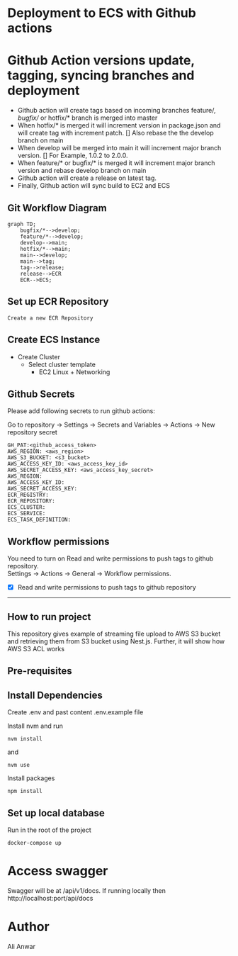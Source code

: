 # Deployment to ECS with Github actions
# Github Action versions update, tagging, syncing branches and deployment
- Github action will create tags based on incoming branches feature/*, bugfix/* or hotfix/* branch is merged into master 
- When hotfix/* is merged it will increment version in package.json and will create tag with increment patch. 
    [] Also rebase the the develop branch on main
- When develop will be merged into main it will increment major branch version. 
    [] For Example, 1.0.2 to 2.0.0. 
- When feature/* or bugfix/* is merged it will increment major branch version and rebase develop branch on main
- Github action will create a release on latest tag.
- Finally, Github action will sync build to EC2 and ECS

## Git Workflow Diagram
```mermaid
graph TD;
    bugfix/*-->develop;
    feature/*-->develop;
    develop-->main;
    hotfix/*-->main;
    main-->develop;
    main-->tag;
    tag-->release;
    release-->ECR
    ECR-->ECS;
```
## Set up ECR Repository
    Create a new ECR Repository
## Create ECS Instance
- Create Cluster
    - Select cluster template
      - EC2 Linux + Networking

## Github Secrets
Please add following secrets to run github actions:

Go to repository -> Settings -> Secrets and Variables -> Actions -> New repository secret

```
GH_PAT:<github_access_token>  
AWS_REGION: <aws_region>
AWS_S3_BUCKET: <s3_bucket>
AWS_ACCESS_KEY_ID: <aws_access_key_id>
AWS_SECRET_ACCESS_KEY: <aws_access_key_secret>
AWS_REGION:       
AWS_ACCESS_KEY_ID:       
AWS_SECRET_ACCESS_KEY:        
ECR_REGISTRY:        
ECR_REPOSITORY:
ECS_CLUSTER:        
ECS_SERVICE:        
ECS_TASK_DEFINITION: 
```

## Workflow permissions 
You need to turn on Read and write permissions to push tags to github repository. <br />
Settings -> Actions -> General -> Workflow permissions. <br />

- [x] Read and write permissions to push tags to github repository

<hr>

## How to run project

This repository gives example of streaming file upload to AWS S3 bucket and retrieving them from S3 bucket using Nest.js. Further, it will show how AWS S3 ACL works

## Pre-requisites 


## Install Dependencies

Create .env and past content .env.example file

Install nvm and run

```
nvm install
```
and 

```
nvm use

```
Install packages

```
npm install

```
## Set up local database

Run in the root of the project

```
docker-compose up 
```

# Access swagger 
Swagger will be at /api/v1/docs. If running locally then http://localhost:port/api/docs

# Author
Ali Anwar

